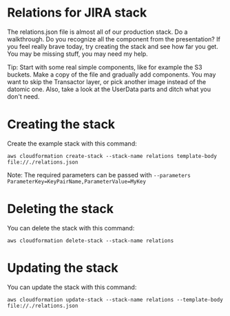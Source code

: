 
# Relations for JIRA stack

The relations.json file is almost all of our production stack. Do a walkthrough. Do you recognize all the component from the presentation? If you feel really brave today, try creating the stack and see how far you get. You may be missing stuff, you may need my help.

Tip: Start with some real simple components, like for example the S3 buckets. Make a copy of the file and gradually add components. You may want to skip the Transactor layer, or pick another image instead of the datomic one. Also, take a look at the UserData parts and ditch what you don't need.

# Creating the stack

Create the example stack with this command:

```
aws cloudformation create-stack --stack-name relations template-body file://./relations.json
```

Note: The required parameters can be passed with ```--parameters  ParameterKey=KeyPairName,ParameterValue=MyKey ```

# Deleting the stack

You can delete the stack with this command:

```
aws cloudformation delete-stack --stack-name relations
```

# Updating the stack

You can update the stack with this command:

```
aws cloudformation update-stack --stack-name relations --template-body file://./relations.json
```
